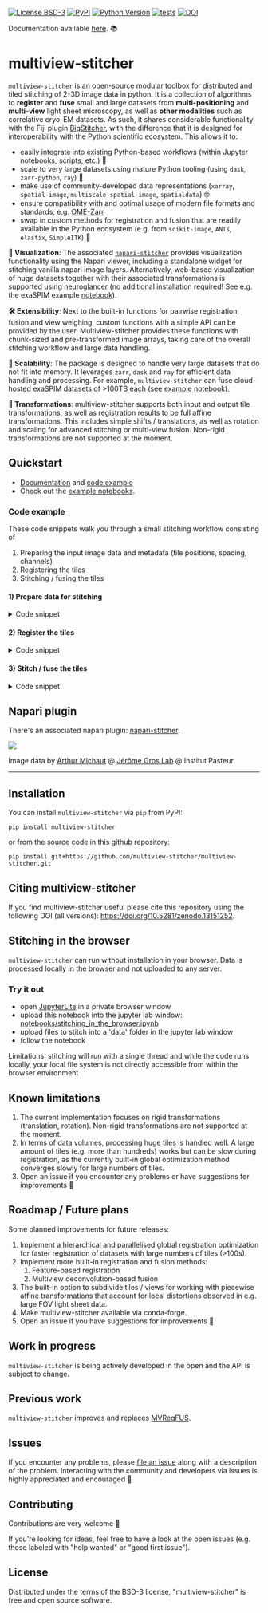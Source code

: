 [![License BSD-3](https://img.shields.io/pypi/l/multiview-stitcher.svg?color=green)](https://github.com/multiview-stitcher/multiview-stitcher/raw/main/LICENSE)
[![PyPI](https://img.shields.io/pypi/v/multiview-stitcher.svg?color=green)](https://pypi.org/project/multiview-stitcher)
[![Python Version](https://img.shields.io/pypi/pyversions/multiview-stitcher.svg?color=green)](https://python.org)
[![tests](https://github.com/multiview-stitcher/multiview-stitcher/actions/workflows/test_and_deploy.yml/badge.svg)](https://github.com/multiview-stitcher/multiview-stitcher/actions)
[![DOI](https://zenodo.org/badge/697999800.svg)](https://zenodo.org/doi/10.5281/zenodo.13151252)

<!--
[![License BSD-3](https://img.shields.io/pypi/l/multiview-stitcher.svg?color=green)](https://github.com/multiview-stitcher/multiview-stitcher/raw/main/LICENSE)
[![PyPI](https://img.shields.io/pypi/v/multiview-stitcher.svg?color=green)](https://pypi.org/project/multiview-stitcher)
[![Python Version](https://img.shields.io/pypi/pyversions/multiview-stitcher.svg?color=green)](https://python.org)
[![tests](https://github.com/multiview-stitcher/multiview-stitcher/workflows/tests/badge.svg)](https://github.com/multiview-stitcher/multiview-stitcher/actions)
[![codecov](https://codecov.io/gh/multiview-stitcher/multiview-stitcher/branch/main/graph/badge.svg)](https://codecov.io/gh/multiview-stitcher/multiview-stitcher)
-->

Documentation available [here](https://multiview-stitcher.github.io/multiview-stitcher). 📚

# multiview-stitcher

`multiview-stitcher` is an open-source modular toolbox for distributed and tiled stitching of 2-3D image data in python. It is a collection of algorithms to **register** and **fuse** small and large datasets from **multi-positioning** and **multi-view** light sheet microscopy, as well as **other modalities** such as correlative cryo-EM datasets. As such, it shares considerable functionality with the Fiji plugin [BigStitcher](https://imagej.net/plugins/bigstitcher/), with the difference that it is designed for interoperability with the Python scientific ecosystem. This allows it to:

  - easily integrate into existing Python-based workflows (within Jupyter notebooks, scripts, etc.) 🐍
  - scale to very large datasets using mature Python tooling (using `dask`, `zarr-python`, `ray`) 🚀
  - make use of community-developed data representations (`xarray`, `spatial-image`, `multiscale-spatial-image`, `spatialdata`) 🤓
  - ensure compatibility with and optimal usage of modern file formats and standards, e.g. [OME-Zarr](https://ome-ngff.readthedocs.io/en/latest/)
  - swap in custom methods for registration and fusion that are readily available in the Python ecosystem (e.g. from `scikit-image`, `ANTs`, `elastix`, `SimpleITK`) 🔧

**👀 Visualization**: The associated [`napari-stitcher`](https://github.com/multiview-stitcher/napari-stitcher) provides visualization functionality using the Napari viewer, including a standalone widget for stitching vanilla napari image layers. Alternatively, web-based visualization of huge datasets  together with their associated transformations is supported using [neuroglancer](https://neuroglancer-docs.web.app/) (no additional installation required! See e.g. the exaSPIM example [notebook](https://github.com/multiview-stitcher/multiview-stitcher/blob/main/notebooks/stitching_exaspim.ipynb)).

**🛠️ Extensibility**: Next to the built-in functions for pairwise registration, fusion and view weighing, custom functions with a simple API can be provided by the user. Multiview-stitcher provides these functions with chunk-sized and pre-transformed image arrays, taking care of the overall stitching workflow and large data handling.

**🚀 Scalability**: The package is designed to handle very large datasets that do not fit into memory. It leverages `zarr`, `dask` and `ray` for efficient data handling and processing. For example, `multiview-stitcher` can fuse cloud-hosted exaSPIM datasets of >100TB each (see [example notebook](https://github.com/multiview-stitcher/multiview-stitcher/blob/main/notebooks/stitching_exaspim.ipynb)).

**🔄 Transformations**: multiview-stitcher supports both input and output tile transformations, as well as registration results to be full affine transformations. This includes simple shifts / translations, as well as rotation and scaling for advanced stitching or multi-view fusion. Non-rigid transformations are not supported at the moment.

## Quickstart

- [Documentation](https://multiview-stitcher.github.io/multiview-stitcher) and [code example](https://multiview-stitcher.github.io/multiview-stitcher/main/code_example/)
- Check out the [example notebooks](https://github.com/multiview-stitcher/multiview-stitcher/tree/main/notebooks).

### Code example

These code snippets walk you through a small stitching workflow consisting of
1) Preparing the input image data and metadata (tile positions, spacing, channels)
2) Registering the tiles
3) Stitching / fusing the tiles

#### 1) Prepare data for stitching

<details>
  <summary>Code snippet</summary>

```python
import numpy as np
from multiview_stitcher import msi_utils
from multiview_stitcher import spatial_image_utils as si_utils

# input data (can be any numpy compatible array: numpy, dask, cupy, etc.)
tile_arrays = [np.random.randint(0, 100, (2, 10, 100, 100)) for _ in range(3)]

# indicate the tile offsets and spacing
tile_translations = [
    {"z": 2.5, "y": -10, "x": 30},
    {"z": 2.5, "y": 30, "x": 10},
    {"z": 2.5, "y": 30, "x": 50},
]
spacing = {"z": 2, "y": 0.5, "x": 0.5}

channels = ["DAPI", "GFP"]

# build input for stitching
msims = []
for tile_array, tile_translation in zip(tile_arrays, tile_translations):
    sim = si_utils.get_sim_from_array(
        tile_array,
        dims=["c", "z", "y", "x"],
        scale=spacing,
        translation=tile_translation,
        transform_key="stage_metadata",
        c_coords=channels,
    )
    msims.append(msi_utils.get_msim_from_sim(sim, scale_factors=[]))

# plot the tile configuration
# from multiview_stitcher import vis_utils
# fig, ax = vis_utils.plot_positions(msims, transform_key='stage_metadata', use_positional_colors=False)
```

![Visualization of input tile configuration](docs/images/tile_configuration.png)

</details>

#### 2) Register the tiles

<details>
  <summary>Code snippet</summary>

```python
from dask.diagnostics import ProgressBar
from multiview_stitcher import registration

with ProgressBar():
    params = registration.register(
        msims,
        reg_channel="DAPI",  # channel to use for registration
        transform_key="stage_metadata",
        new_transform_key="translation_registered",
    )

# plot the tile configuration after registration
# vis_utils.plot_positions(msims, transform_key='translation_registered', use_positional_colors=False)
```

</details>

#### 3) Stitch / fuse the tiles

<details>
  <summary>Code snippet</summary>

```python
from multiview_stitcher import fusion

fused_sim = fusion.fuse(
    [msi_utils.get_sim_from_msim(msim) for msim in msims],
    transform_key="translation_registered",
)

# get fused array as a dask array
fused_sim.data

# get fused array as a numpy array
fused_sim.data.compute()
```

For large datasets (>50GB, potentially with benefits already at >5GB) consider using `fusion.fuse_to_zarr` of `fusion.fuse_to_multiscale_ome_zarr` to stream the fused result to disk in a large-data optimized manner. E.g. instead of the above you do:

```python
from multiview_stitcher import fusion

output_zarr_url = "fused_output.ome.zarr"

fused = fusion.fuse_to_multiscale_ome_zarr(
    fuse_kwargs={
        "sims": [msi_utils.get_sim_from_msim(msim) for msim in msims],
        "transform_key": "translation_registered",
        # ... further optional args for fusion.fuse
    },
    output_zarr_url=output_zarr_url,
    # optionally, we can use ray for parallelization (`pip install "ray[default]"`)
    # batch_func=misc_utils.process_batch_using_ray,
    # n_batch=4, # number of chunk fusions to schedule / submit at a time
    # batch_func_kwargs={
    #     'num_cpus': 4 # number of processes for parallel processing to use with ray
    #     },
)
```

</details>

## Napari plugin

There's an associated napari plugin: [napari-stitcher](https://github.com/multiview-stitcher/napari-stitcher).

![](https://github.com/multiview-stitcher/napari-stitcher/blob/dc6b571049c971709eb41064930be9b880d806f4/misc-data/20230929_screenshot.png)

Image data by [Arthur Michaut](https://research.pasteur.fr/fr/member/arthur-michaut/) @ [Jérôme Gros Lab](https://research.pasteur.fr/fr/team/dynamic-regulation-of-morphogenesis/) @ Institut Pasteur.

----------------------------------
## Installation

You can install `multiview-stitcher` via `pip` from PyPI:

    pip install multiview-stitcher

or from the source code in this github repository:

    pip install git+https://github.com/multiview-stitcher/multiview-stitcher.git

## Citing multiview-stitcher

If you find multiview-stitcher useful please cite this repository using the following DOI (all versions): https://doi.org/10.5281/zenodo.13151252.

## Stitching in the browser

`multiview-stitcher` can run without installation in your browser. Data is processed locally in the browser and not uploaded to any server.

### Try it out

- open [JupyterLite](https://jupyter.org/try-jupyter/lab/) in a private browser window
- upload this notebook into the jupyter lab window: [notebooks/stitching_in_the_browser.ipynb](https://github.com/multiview-stitcher/multiview-stitcher/tree/main/notebooks/stitching_in_the_browser.ipynb)
- upload files to stitch into a 'data' folder in the jupyter lab window
- follow the notebook

Limitations: stitching will run with a single thread and while the code runs locally, your local file system is not directly accessible from within the browser environment

## Known limitations

1. The current implementation focuses on rigid transformations (translation, rotation). Non-rigid transformations are not supported at the moment.
1. In terms of data volumes, processing huge tiles is handled well. A large amount of tiles (e.g. more than hundreds) works but can be slow during registration, as the currently built-in global optimization method converges slowly for large numbers of tiles.
1. Open an issue if you encounter any problems or have suggestions for improvements 🙋

## Roadmap / Future plans

Some planned improvements for future releases:

1. Implement a hierarchical and parallelised global registration optimization for faster registration of datasets with large numbers of tiles (>100s).
1. Implement more built-in registration and fusion methods:
    1. Feature-based registration
    1. Multiview deconvolution-based fusion
1. The built-in option to subdivide tiles / views for working with piecewise affine transformations that account for local distortions observed in e.g. large FOV light sheet data.
1. Make multiview-stitcher available via conda-forge.
1. Open an issue if you have suggestions for improvements 🙋

## Work in progress

`multiview-stitcher` is being actively developed in the open and the API is subject to change.

## Previous work

`multiview-stitcher` improves and replaces [MVRegFUS](https://github.com/m-albert/MVRegFus).

## Issues

If you encounter any problems, please [file an issue](https://github.com/multiview-stitcher/multiview-stitcher/issues) along with a description of the problem. Interacting with the community and developers via issues is highly appreciated and encouraged 🙌

## Contributing

Contributions are very welcome 🙌

If you're looking for ideas, feel free to have a look at the open issues (e.g. those labeled with "help wanted" or "good first issue").

## License

Distributed under the terms of the BSD-3 license,
"multiview-stitcher" is free and open source software.
